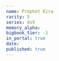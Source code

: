 ```yaml
---
name: Prophet Kira
rarity: 5
series: ds9
memory_alpha:
bigbook_tier: -1
in_portal: true
date:
published: true
---
```



